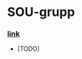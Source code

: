 # SOU-grupp

### [link](https://github.com/joonasoispuu/SOU-grupp/milestones/Final%20App%20functionalities)

- [TODO]
